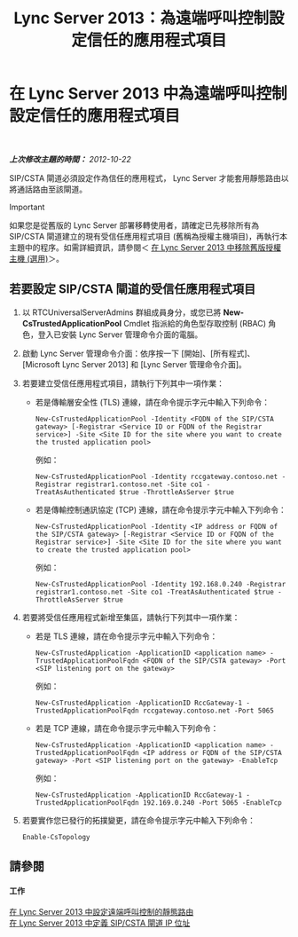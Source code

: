 ﻿---
title: Lync Server 2013：為遠端呼叫控制設定信任的應用程式項目
TOCTitle: 為遠端呼叫控制設定信任的應用程式項目
ms:assetid: 37777f93-8b24-40cf-808e-7c6230eb2132
ms:mtpsurl: https://technet.microsoft.com/zh-tw/library/Gg558636(v=OCS.15)
ms:contentKeyID: 49290593
ms.date: 08/10/2015
mtps_version: v=OCS.15
ms.translationtype: HT
---

# 在 Lync Server 2013 中為遠端呼叫控制設定信任的應用程式項目

 

_**上次修改主題的時間：** 2012-10-22_

SIP/CSTA 閘道必須設定作為信任的應用程式， Lync Server 才能套用靜態路由以將通話路由至該閘道。

> [!IMPORTANT]  
> 如果您是從舊版的 Lync Server 部署移轉使用者，請確定已先移除所有為 SIP/CSTA 閘道建立的現有受信任應用程式項目 (舊稱為授權主機項目)，再執行本主題中的程序。如需詳細資訊，請參閱＜ <a href="lync-server-2013-remove-a-legacy-authorized-host-optional.md">在 Lync Server 2013 中移除舊版授權主機 (選用)</a>＞。



## 若要設定 SIP/CSTA 閘道的受信任應用程式項目

1.  以 RTCUniversalServerAdmins 群組成員身分，或您已將 **New-CsTrustedApplicationPool** Cmdlet 指派給的角色型存取控制 (RBAC) 角色，登入已安裝 Lync Server 管理命令介面的電腦。

2.  啟動 Lync Server 管理命令介面：依序按一下 \[開始\]、\[所有程式\]、\[Microsoft Lync Server 2013\] 和 \[Lync Server 管理命令介面\]。

3.  若要建立受信任應用程式項目，請執行下列其中一項作業：
    
      - 若是傳輸層安全性 (TLS) 連線，請在命令提示字元中輸入下列命令：
        
            New-CsTrustedApplicationPool -Identity <FQDN of the SIP/CSTA gateway> [-Registrar <Service ID or FQDN of the Registrar service>] -Site <Site ID for the site where you want to create the trusted application pool>
        
        例如：
        
            New-CsTrustedApplicationPool -Identity rccgateway.contoso.net -Registrar registrar1.contoso.net -Site co1 -TreatAsAuthenticated $true -ThrottleAsServer $true
    
      - 若是傳輸控制通訊協定 (TCP) 連線，請在命令提示字元中輸入下列命令：
        
            New-CsTrustedApplicationPool -Identity <IP address or FQDN of the SIP/CSTA gateway> [-Registrar <Service ID or FQDN of the Registrar service>] -Site <Site ID for the site where you want to create the trusted application pool>
        
        例如：
        
            New-CsTrustedApplicationPool -Identity 192.168.0.240 -Registrar registrar1.contoso.net -Site co1 -TreatAsAuthenticated $true -ThrottleAsServer $true

4.  若要將受信任應用程式新增至集區，請執行下列其中一項作業：
    
      - 若是 TLS 連線，請在命令提示字元中輸入下列命令：
        
            New-CsTrustedApplication -ApplicationID <application name> -TrustedApplicationPoolFqdn <FQDN of the SIP/CSTA gateway> -Port <SIP listening port on the gateway>
        
        例如：
        
            New-CsTrustedApplication -ApplicationID RccGateway-1 -TrustedApplicationPoolFqdn rccgateway.contoso.net -Port 5065
    
      - 若是 TCP 連線，請在命令提示字元中輸入下列命令：
        
            New-CsTrustedApplication -ApplicationID <application name> -TrustedApplicationPoolFqdn <IP address or FQDN of the SIP/CSTA gateway> -Port <SIP listening port on the gateway> -EnableTcp
        
        例如：
        
            New-CsTrustedApplication -ApplicationID RccGateway-1 -TrustedApplicationPoolFqdn 192.169.0.240 -Port 5065 -EnableTcp

5.  若要實作您已發行的拓撲變更，請在命令提示字元中輸入下列命令：
    
        Enable-CsTopology

## 請參閱

#### 工作

[在 Lync Server 2013 中設定遠端呼叫控制的靜態路由](lync-server-2013-configure-a-static-route-for-remote-call-control.md)  
[在 Lync Server 2013 中定義 SIP/CSTA 閘道 IP 位址](lync-server-2013-define-a-sip-csta-gateway-ip-address.md)

